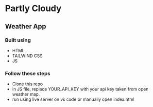 # Partly Cloudy
## Weather App
### Built using
- HTML
- TAILWIND CSS
- JS
### Follow these steps
- Clone this repo
- in JS file, replace YOUR_API_KEY with your api key taken from open weather map.
- run using live server on vs code or manually open index.html
